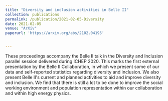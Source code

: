 ```yaml
---
title: "Diversity and inclusion activities in Belle II"
collection: publications
permalink: /publication/2021-02-05-Diversity
date: 2021-02-05
venue: "ArXiv"
paperurl: 'https://arxiv.org/abs/2102.04195'


---
```


These proceedings accompany the Belle II talk in the Diversity and Inclusion parallel session delivered during ICHEP 2020. This marks the first external presentation by the Belle II Collaboration, in which we present some of our data and self-reported statistics regarding diversity and inclusion. We also present Belle II's current and planned activities to aid and improve diversity and inclusion. We find that there is still a lot to be done to improve the social working environment and population representation within our collaboration and within high energy physics. 